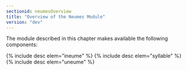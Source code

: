 ```yaml
---
sectionid: neumesOverview
title: "Overview of the Neumes Module"
version: "dev"
---
```


The module described in this chapter makes available the following components:



{% include desc elem="ineume" %}
{% include desc elem="syllable" %}
{% include desc elem="uneume" %}




